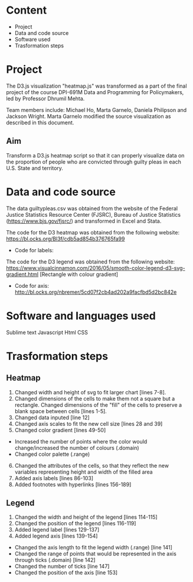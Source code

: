 # Content

* Project 
* Data and code source
* Software used
* Trasformation steps

# Project

The D3.js visualization "heatmap.js" was transformed as a part of the final project of the course DPI-691M Data and Programming for Policymakers, led by Professor Dhrumil Mehta.

Team members include: Michael Ho, Marta Garnelo, Daniela Philipson and Jackson Wright. Marta Garnelo modified the source visualization as described in this document.

## Aim
Transform a D3.js heatmap script so that it can properly visualize data on the proportion of people who are convicted through guilty pleas in each U.S. State and territory. 


# Data and code source

The data guiltypleas.csv was obtained from the website of the Federal Justice Statistics Resource Center (FJSRC), Bureau of Justice Statistics (https://www.bjs.gov/fjsrc/) and transformed in Excel and Stata.

The code for the D3 heatmap was obtained from the following website: https://bl.ocks.org/Bl3f/cdb5ad854b376765fa99 

* Code for labels: 

The code for the D3 legend was obtained from the following website: https://www.visualcinnamon.com/2016/05/smooth-color-legend-d3-svg-gradient.html [Rectangle with colour gradient]

* Code for axis: http://bl.ocks.org/nbremer/5cd07f2cb4ad202a9facfbd5d2bc842e 

# Software and languages used

Sublime text 
Javascript
Html 
CSS

# Trasformation steps

## Heatmap

1. Changed width and height of svg to fit larger chart [lines 7-8].
2. Changed dimensions of the cells to make them not a square but a rectangle. Changed dimensions of the "fill" of the cells to  preserve a blank space between cells [lines 1-5].
3. Changed data inputed [line 12]
4. Changed axis scales to fit the new cell size [lines 28 and 39]
5. Changed color gradient [lines 49-50]
* Increased the number of points where the color would change/increased the number of colours (.domain)
* Changed color palette (.range)
6. Changed the attributes of the cells, so that they reflect the new variables representing height and width of the filled area
7. Added axis labels [lines 86-103]
8. Added footnotes with hyperlinks [lines 156-189]

## Legend

1. Changed the width and height of the legend [lines 114-115]
2. Changed the position of the legend [lines 116-119]
3. Added legend label [lines 129-137] 
4. Added legend axis [lines 139-154]
* Changed the axis length to fit the legend width (.range) [line 141]
* Changed the range of points that would be represented in the axis through ticks (.domain) [line 142]
* Changed the number of ticks [line 147]
* Changed the position of the axis [line 153]

